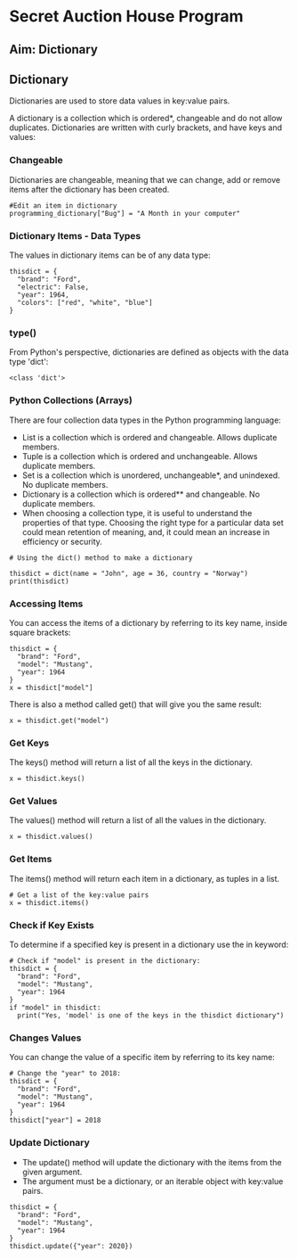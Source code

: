 # Secret Auction House Program
## Aim: Dictionary

## Dictionary
Dictionaries are used to store data values in key:value pairs.

A dictionary is a collection which is ordered*, changeable and do not allow duplicates.
Dictionaries are written with curly brackets, and have keys and values:

### Changeable
Dictionaries are changeable, meaning that we can change, add or remove items after the dictionary has been created.
```
#Edit an item in dictionary
programming_dictionary["Bug"] = "A Month in your computer"

```

### Dictionary Items - Data Types
The values in dictionary items can be of any data type:
```
thisdict = {
  "brand": "Ford",
  "electric": False,
  "year": 1964,
  "colors": ["red", "white", "blue"]
}
```

### type()
From Python's perspective, dictionaries are defined as objects with the data type 'dict':
```
<class 'dict'>
```

### Python Collections (Arrays)
There are four collection data types in the Python programming language:

- List is a collection which is ordered and changeable. Allows duplicate members.
- Tuple is a collection which is ordered and unchangeable. Allows duplicate members.
- Set is a collection which is unordered, unchangeable*, and unindexed. No duplicate members.
- Dictionary is a collection which is ordered** and changeable. No duplicate members.
- When choosing a collection type, it is useful to understand the properties of that type. Choosing the right type for a particular data set could mean retention of meaning, and, it could mean an increase in efficiency or security.
```
# Using the dict() method to make a dictionary

thisdict = dict(name = "John", age = 36, country = "Norway")
print(thisdict)
```
### Accessing Items
You can access the items of a dictionary by referring to its key name, inside square brackets:
```
thisdict = {
  "brand": "Ford",
  "model": "Mustang",
  "year": 1964
}
x = thisdict["model"]
```
There is also a method called get() that will give you the same result:
```
x = thisdict.get("model")
```

### Get Keys
The keys() method will return a list of all the keys in the dictionary.
```
x = thisdict.keys()
```

### Get Values
The values() method will return a list of all the values in the dictionary.
```
x = thisdict.values()
```

### Get Items
The items() method will return each item in a dictionary, as tuples in a list.
```
# Get a list of the key:value pairs
x = thisdict.items()
```

### Check if Key Exists
To determine if a specified key is present in a dictionary use the in keyword:
```
# Check if "model" is present in the dictionary:
thisdict = {
  "brand": "Ford",
  "model": "Mustang",
  "year": 1964
}
if "model" in thisdict:
  print("Yes, 'model' is one of the keys in the thisdict dictionary")
```

### Changes Values
You can change the value of a specific item by referring to its key name:
```
# Change the "year" to 2018:
thisdict = {
  "brand": "Ford",
  "model": "Mustang",
  "year": 1964
}
thisdict["year"] = 2018
```

### Update Dictionary
- The update() method will update the dictionary with the items from the given argument.
- The argument must be a dictionary, or an iterable object with key:value pairs.
```
thisdict = {
  "brand": "Ford",
  "model": "Mustang",
  "year": 1964
}
thisdict.update({"year": 2020})
```
